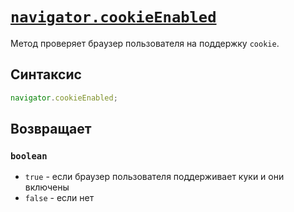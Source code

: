 # [`navigator.cookieEnabled`](../index.md)

Метод проверяет браузер пользователя на поддержку `cookie`.

## Синтаксис

```js
navigator.cookieEnabled;
```

## Возвращает

### `boolean`

- `true` - если браузер пользователя поддерживает куки и они включены
- `false` - если нет
